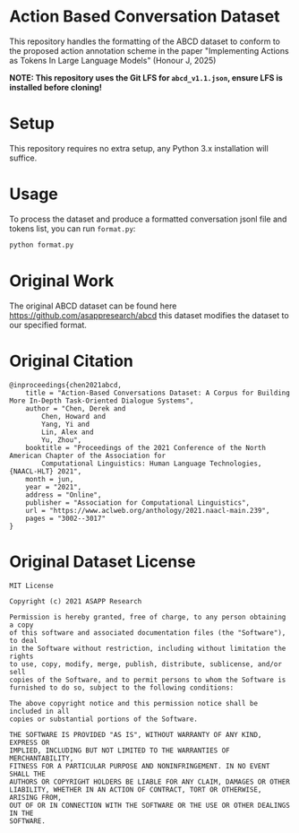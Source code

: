 # Action Based Conversation Dataset

This repository handles the formatting of the ABCD dataset to conform to the proposed action annotation scheme in the paper "Implementing Actions as Tokens In
Large Language Models" (Honour J, 2025)

**NOTE: This repository uses the Git LFS for `abcd_v1.1.json`, ensure LFS is installed before cloning!**

# Setup

This repository requires no extra setup, any Python 3.x installation will suffice.

# Usage

To process the dataset and produce a formatted conversation jsonl file and tokens list, you can run `format.py`:

```bash
python format.py
```


# Original Work

The original ABCD dataset can be found here https://github.com/asappresearch/abcd this dataset modifies the dataset to our specified format.


# Original Citation
```
@inproceedings{chen2021abcd,
    title = "Action-Based Conversations Dataset: A Corpus for Building More In-Depth Task-Oriented Dialogue Systems",
    author = "Chen, Derek and
        Chen, Howard and
        Yang, Yi and
        Lin, Alex and
        Yu, Zhou",
    booktitle = "Proceedings of the 2021 Conference of the North American Chapter of the Association for 
    	Computational Linguistics: Human Language Technologies, {NAACL-HLT} 2021",
    month = jun,
    year = "2021",
    address = "Online",
    publisher = "Association for Computational Linguistics",
    url = "https://www.aclweb.org/anthology/2021.naacl-main.239",
    pages = "3002--3017"
}
```

# Original Dataset License
```
MIT License

Copyright (c) 2021 ASAPP Research

Permission is hereby granted, free of charge, to any person obtaining a copy
of this software and associated documentation files (the "Software"), to deal
in the Software without restriction, including without limitation the rights
to use, copy, modify, merge, publish, distribute, sublicense, and/or sell
copies of the Software, and to permit persons to whom the Software is
furnished to do so, subject to the following conditions:

The above copyright notice and this permission notice shall be included in all
copies or substantial portions of the Software.

THE SOFTWARE IS PROVIDED "AS IS", WITHOUT WARRANTY OF ANY KIND, EXPRESS OR
IMPLIED, INCLUDING BUT NOT LIMITED TO THE WARRANTIES OF MERCHANTABILITY,
FITNESS FOR A PARTICULAR PURPOSE AND NONINFRINGEMENT. IN NO EVENT SHALL THE
AUTHORS OR COPYRIGHT HOLDERS BE LIABLE FOR ANY CLAIM, DAMAGES OR OTHER
LIABILITY, WHETHER IN AN ACTION OF CONTRACT, TORT OR OTHERWISE, ARISING FROM,
OUT OF OR IN CONNECTION WITH THE SOFTWARE OR THE USE OR OTHER DEALINGS IN THE
SOFTWARE.
```